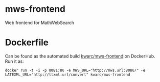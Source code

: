 mws-frontend
============
Web frontend for MathWebSearch

Dockerfile
==========

Can be found as the automated build [kwarc/mws-frontend](https://hub.docker.com/r/kwarc/mws-frontend) on DockerHub. Run it as:

    docker run -t -i -p 8081:80 -e MWS_URL="http://mws.url:8080/" -e LATEXML_URL="http://ltxml.url/convert" kwarc/mws-frontend